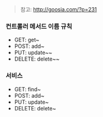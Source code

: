 > 참고: http://goosia.com/?p=231

### 컨트롤러 메서드 이름 규칙
- GET: get~
- POST: add~
- PUT: update~~
- DELETE: delete~~

### 서비스
- GET: find~
- POST: add~
- PUT: update~
- DELETE: delete~


